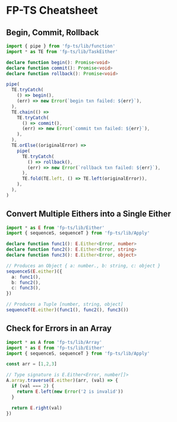 # FP-TS Cheatsheet

## Begin, Commit, Rollback

<!-- verifier:include-node-module:fp-ts -->
```ts
import { pipe } from 'fp-ts/lib/function'
import * as TE from 'fp-ts/lib/TaskEither'

declare function begin(): Promise<void>
declare function commit(): Promise<void>
declare function rollback(): Promise<void>

pipe(
  TE.tryCatch(
    () => begin(),
    (err) => new Error(`begin txn failed: ${err}`),
  ),
  TE.chain(() =>
    TE.tryCatch(
      () => commit(),
      (err) => new Error(`commit txn failed: ${err}`),
    ),
  ),
  TE.orElse((originalError) =>
    pipe(
      TE.tryCatch(
        () => rollback(),
        (err) => new Error(`rollback txn failed: ${err}`),
      ),
      TE.fold(TE.left, () => TE.left(originalError)),
    ),
  ),
)
```

## Convert Multiple Eithers into a Single Either

<!-- verifier:include-node-module:fp-ts -->
```ts
import * as E from 'fp-ts/lib/Either'
import { sequenceS, sequenceT } from 'fp-ts/lib/Apply'

declare function func1(): E.Either<Error, number>
declare function func2(): E.Either<Error, string>
declare function func3(): E.Either<Error, object>

// Produces an Object { a: number., b: string, c: object }
sequenceS(E.either)({
  a: func1(),
  b: func2(),
  c: func3(),
})

// Produces a Tuple [number, string, object]
sequenceT(E.either)(func1(), func2(), func3())
```

## Check for Errors in an Array

<!-- verifier:include-node-module:fp-ts -->
```ts
import * as A from 'fp-ts/lib/Array'
import * as E from 'fp-ts/lib/Either'
import { sequenceS, sequenceT } from 'fp-ts/lib/Apply'

const arr = [1,2,3]

// Type signature is E.Either<Error, number[]>
A.array.traverse(E.either)(arr, (val) => {
  if (val === 2) {
    return E.left(new Error('2 is invalid'))
  }

  return E.right(val)
})
```
